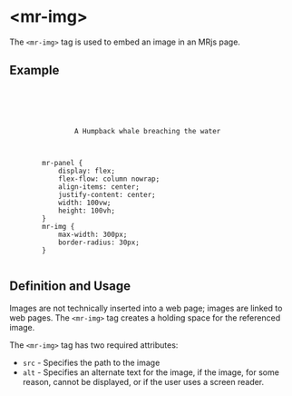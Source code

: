# &lt;mr-img&gt;

The `<mr-img>` tag is used to embed an image in an MRjs page.

## Example

<inline-repl render-height="360" editor-height="240">
    <code slot="html">
        <mr-app>
            <mr-light color="white" intensity="1" data-position="0 0 0.35"></mr-light>
            <mr-panel>
                <mr-img src="/static/sample/humpback.jpg" alt="A Humpback whale breaching the water"></mr-img>
                <mr-text>A Humpback whale breaching the water</mr-text>
            </mr-panel>
        </mr-app>
    </code>
    <code slot="css">
        mr-panel {
            display: flex;
            flex-flow: column nowrap;
            align-items: center;
            justify-content: center;
            width: 100vw;
            height: 100vh;
        }
        mr-img {
            max-width: 300px;
            border-radius: 30px;
        }
    </code>
</inline-repl>


## Definition and Usage

Images are not technically inserted into a web page; images are linked to web pages. The `<mr-img>` tag creates a holding space for the referenced image.

The `<mr-img>` tag has two required attributes:

* `src` - Specifies the path to the image
* `alt` - Specifies an alternate text for the image, if the image, for some reason, cannot be displayed, or if the user uses a screen reader.
